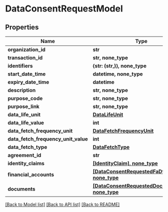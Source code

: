 # DataConsentRequestModel


## Properties
Name | Type | Description | Notes
------------ | ------------- | ------------- | -------------
**organization_id** | **str** |  | [optional] 
**transaction_id** | **str, none_type** |  | [optional] 
**identifiers** | **{str: (str,)}, none_type** |  | [optional] 
**start_date_time** | **datetime, none_type** |  | [optional] 
**expiry_date_time** | **datetime** |  | [optional] 
**description** | **str, none_type** |  | [optional] 
**purpose_code** | **str, none_type** |  | [optional] 
**purpose_link** | **str, none_type** |  | [optional] 
**data_life_unit** | [**DataLifeUnit**](DataLifeUnit.md) |  | [optional] 
**data_life_value** | **int** |  | [optional] 
**data_fetch_frequency_unit** | [**DataFetchFrequencyUnit**](DataFetchFrequencyUnit.md) |  | [optional] 
**data_fetch_frequency_unit_value** | **int** |  | [optional] 
**data_fetch_type** | [**DataFetchType**](DataFetchType.md) |  | [optional] 
**agreement_id** | **str** |  | [optional] 
**identity_claims** | [**[IdentityClaim], none_type**](IdentityClaim.md) |  | [optional] 
**financial_accounts** | [**[DataConsentRequestedFaDto], none_type**](DataConsentRequestedFaDto.md) |  | [optional] 
**documents** | [**[DataConsentRequestedDocumentDto], none_type**](DataConsentRequestedDocumentDto.md) |  | [optional] 

[[Back to Model list]](../README.md#documentation-for-models) [[Back to API list]](../README.md#documentation-for-api-endpoints) [[Back to README]](../README.md)



